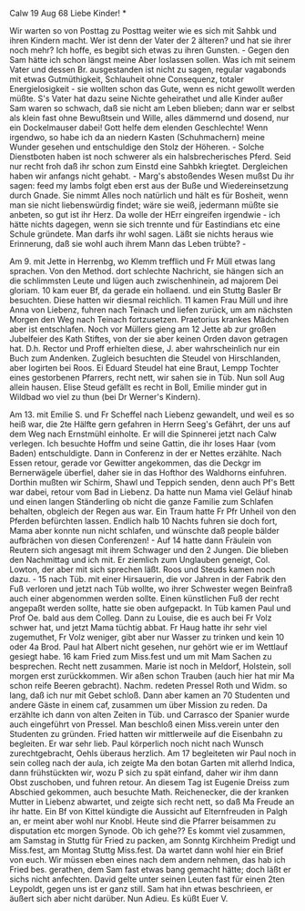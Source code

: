  Calw 19 Aug 68
Liebe Kinder! <Marie>*

Wir warten so von Posttag zu Posttag weiter wie es sich mit Sahbk und ihren Kindern macht. Wer ist denn der Vater der 2 älteren? und hat sie ihrer noch mehr? Ich hoffe, es begibt sich etwas zu ihren Gunsten. - Gegen den Sam hätte ich schon längst meine Aber loslassen sollen. Was ich mit seinem Vater und dessen Br. ausgestanden ist nicht zu sagen, regular vagabonds mit etwas Gutmüthigkeit, Schlauheit ohne Consequenz, totaler Energielosigkeit - sie wollten schon das Gute, wenn es nicht gewollt werden müßte. S's Vater hat dazu seine Nichte geheirathet und alle Kinder außer Sam waren so schwach, daß sie nicht am Leben blieben; dann war er selbst als klein fast ohne Bewußtsein und Wille, alles dämmernd und dosend, nur ein Dockelmauser dabei! Gott helfe dem elenden Geschlechte! Wenn irgendwo, so habe ich da an niedern Kasten (Schuhmachern) meine Wunder gesehen und entschuldige den Stolz der Höheren. - Solche Dienstboten haben ist noch schwerer als ein halsbrecherisches Pferd. Seid nur recht froh daß ihr schon zum Einstd eine Sahbkh kriegtet. Dergleichen haben wir anfangs nicht gehabt. - Marg's abstoßendes Wesen mußst Du ihr sagen: feed my lambs folgt eben erst aus der Buße und Wiedereinsetzung durch Gnade. Sie nimmt Alles noch natürlich und hält es für Bosheit, wenn man sie nicht liebenswürdig findet; wäre sie weiß, jedermann müßte sie anbeten, so gut ist ihr Herz. Da wolle der HErr eingreifen irgendwie - ich hätte nichts dagegen, wenn sie sich trennte und für Eastindians etc eine Schule gründete. Man darfs ihr wohl sagen. Läßt sie nichts heraus wie Erinnerung, daß sie wohl auch ihrem Mann das Leben trübte? -

Am 9. mit Jette in Herrenbg, wo Klemm trefflich und Fr Müll etwas lang sprachen. Von den Method. dort schlechte Nachricht, sie hängen sich an die schlimmsten Leute und lügen auch zwischenhinein, ad majorem Dei gloriam. 10 kam euer Bf, da gerade ein hollaend. und ein Stuttg Basler Br besuchten. Diese hatten wir diesmal reichlich. 11 kamen Frau Müll und ihre Anna von Liebenz, fuhren nach Teinach und liefen zurück, um am nächsten Morgen den Weg nach Teinach fortzusetzen. Praetorius krankes Mädchen aber ist entschlafen. Noch vor Müllers gieng am 12 Jette ab zur großen Jubelfeier des Kath Stiftes, von der sie aber keinen Orden davon getragen hat. D.h. Rector und Proff erhielten diese, J. aber wahrscheinlich nur ein Buch zum Andenken. Zugleich besuchten die Steudel von Hirschlanden, aber logirten bei Roos. Ei Eduard Steudel hat eine Braut, Lempp Tochter eines gestorbenen Pfarrers, recht nett, wir sahen sie in Tüb. Nun soll Aug allein hausen. Elise Steud gefällt es recht in Boll, Emilie minder gut in Wildbad wo viel zu thun (bei Dr Werner's Kindern).

Am 13. mit Emilie S. und Fr Scheffel nach Liebenz gewandelt, und weil es so heiß war, die 2te Hälfte gern gefahren in Herrn Seeg's Gefährt, der uns auf dem Weg nach Ernstmühl einholte. Er will die Spinnerei jetzt nach Calw verlegen. Ich besuchte Hoffm und seine Gattin, die ihr loses Haar (vom Baden) entschuldigte. Dann in Conferenz in der er Nettes erzählte. Nach Essen retour, gerade vor Gewitter angekommen, das die Deckgr im Bernerwägele überfiel, daher sie in das Hofthor des Waldhorns einfuhren. Dorthin mußten wir Schirm, Shawl und Teppich senden, denn auch Pf's Bett war dabei, retour vom Bad in Liebenz. Da hatte nun Mama viel Geläuf hinab und einen langen Ständerling ob nicht die ganze Familie zum Schlafen behalten, obgleich der Regen aus war. Ein Traum hatte Fr Pfr Unheil von den Pferden befürchten lassen. Endlich halb 10 Nachts fuhren sie doch fort, Mama aber konnte nun nicht schlafen, und wünschte daß people bälder aufbrächen von diesen Conferenzen! - Auf 14 hatte dann Fräulein von Reutern sich angesagt mit ihrem Schwager und den 2 Jungen. Die blieben den Nachmittag und ich mit. Er ziemlich zum Unglauben geneigt, Col. Lowton, der aber mit sich sprechen läßt. Roos und Steuds kamen noch dazu. - 15 nach Tüb. mit einer Hirsauerin, die vor Jahren in der Fabrik den Fuß verloren und jetzt nach Tüb wollte, wo ihrer Schwester wegen Beinfraß auch einer abgenommen werden sollte. Einen künstlichen Fuß der recht angepaßt werden sollte, hatte sie oben aufgepackt. In Tüb kamen Paul und Prof Oe. bald aus dem Colleg. Dann zu Louise, die es auch bei Fr Volz schwer hat, und jetzt Mama tüchtig abbat. Fr Haug hatte ihr sehr viel zugemuthet, Fr Volz weniger, gibt aber nur Wasser zu trinken und kein 10 oder 4a Brod. Paul hat Albert nicht gesehen, nur gehört wie er im Wettlauf gesiegt habe. 16 kam Fried zum Miss.fest und um mit Mam Sachen zu besprechen. Recht nett zusammen. Marie ist noch in Meldorf, Holstein, soll morgen erst zurückkommen. Wir aßen schon Trauben (auch hier hat mir Ma schon reife Beeren gebracht). Nachm. redeten Pressel Roth und Widm. so lang, daß ich nur mit Gebet schloß. Dann aber kamen an 70 Studenten und andere Gäste in einem caf‚ zusammen um über Mission zu reden. Da erzählte ich dann von alten Zeiten in Tüb. und Carrasco der Spanier wurde auch eingeführt von Pressel. Man beschloß einen Miss.verein unter den Studenten zu gründen. Fried hatten wir mittlerweile auf die Eisenbahn zu begleiten. Er war sehr lieb. Paul körperlich noch nicht nach Wunsch zurechtgebracht, Oehls überaus herzlich. Am 17 begleiteten wir Paul noch in sein colleg nach der aula, ich zeigte Ma den botan Garten mit allerhd Indica, dann frühstückten wir, wozu P sich zu spät einfand, daher wir ihm dann Obst zuschoben, und fuhren retour. An diesem Tag ist Eugenie Dreiss zum Abschied gekommen, auch besuchte Math. Reichenecker, die der kranken Mutter in Liebenz abwartet, und zeigte sich recht nett, so daß Ma Freude an ihr hatte. Ein Bf von Kittel kündigte die Aussicht auf Elternfreuden in Palgh an, er meint aber wohl nur Knobl. Heute sind die Pfarrer beisammen zu disputation etc morgen Synode. Ob ich gehe?? Es kommt viel zusammen, am Samstag in Stuttg für Fried zu packen, am Sonntg Kirchheim Predigt und Miss.fest, am Montag Stuttg Miss.fest. Da wartet dann wohl hier ein Brief von euch. Wir müssen eben eines nach dem andern nehmen, das hab ich Fried bes. gerathen, dem Sam fast etwas bang gemacht hätte; doch läßt er sichs nicht anfechten. David gelte unter seinen Leuten fast für einen 2ten Leypoldt, gegen uns ist er ganz still. Sam hat ihn etwas beschrieen, er äußert sich aber nicht darüber. Nun Adieu. Es küßt
 Euer V.
